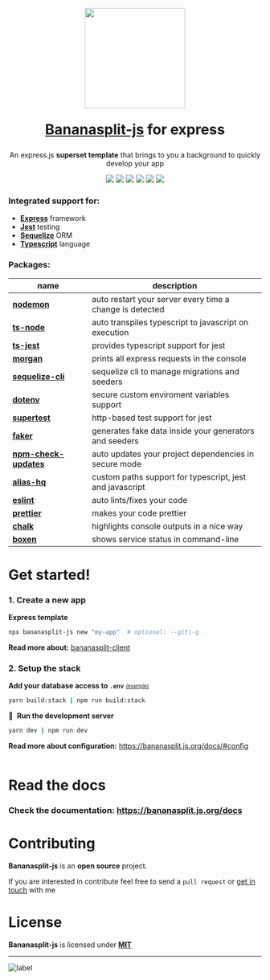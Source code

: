 <p align="center"><img src="https://bananasplit.js.org/assets/images/bananasplit-logo.png" width="200"></p>
<h1 style="margin:25px" align="center"><a href="https://bananasplit.js.org/">Bananasplit-js</a> for express</h1>
<p align="center">An express.js <b>superset template</b> that brings to you a background to quickly develop your app</p>

<p align="center">
    <img src="https://img.shields.io/badge/language-typescript-blue?logo=typescript">
    <img src="https://img.shields.io/badge/server-express-lightgray">
    <!-- <img src="https://img.shields.io/badge/graphql-apollo-blue?logo=graphql"> -->
    <img src="https://img.shields.io/badge/orm-sequelize-blue">
    <img src="https://img.shields.io/badge/test-jest-green?logo=jest">
    <img src="https://img.shields.io/badge/version-v2.0.0-orange">
    <img src="https://img.shields.io/badge/license-MIT-blue">
</p>

 <!-- * **[Apollo](https://www.apollographql.com/)** graphql -->
### Integrated support for:
 * **[Express](https://expressjs.com/)** framework
 * **[Jest](https://jestjs.io/)** testing
 * **[Sequelize](https://sequelize.org/)** ORM
 * **[Typescript](https://www.typescriptlang.org/)** language

### Packages:
| name |  description |
| ---- | ------------ |
| **[nodemon](https://www.npmjs.com/package/nodemon)** | auto restart your server every time a change is detected |
| **[ts-node](https://www.npmjs.com/package/ts-node)** | auto transpiles typescript to javascript on execution |
| **[ts-jest](https://www.npmjs.com/package/ts-jest)** | provides typescript support for jest |
| **[morgan](https://www.npmjs.com/package/morgan)** | prints all express requests in the console |
| **[sequelize-cli](https://www.npmjs.com/package/sequelize-cli)** | sequelize cli to manage migrations and seeders |
| **[dotenv](https://www.npmjs.com/package/dotenv)** | secure custom enviroment variables support |
| **[supertest](https://www.npmjs.com/package/supertest)** | http-based test support for jest |
| **[faker](https://www.npmjs.com/package/faker)** | generates fake data inside your generators and seeders |
| **[npm-check-updates](https://www.npmjs.com/package/npm-check-updates)** | auto updates your project dependencies in secure mode |
| **[alias-hq](https://www.npmjs.com/package/alias-hq)** | custom paths support for typescript, jest and javascript |
| **[eslint](https://www.npmjs.com/package/eslint)** | auto lints/fixes your code |
| **[prettier](https://www.npmjs.com/package/prettier)** | makes your code prettier |
| **[chalk](https://www.npmjs.com/package/chalk)** | highlights console outputs in a nice way |
| **[boxen](https://www.npmjs.com/package/chalk)** | shows service status in command-line |

# Get started!

### 1. Create a new app
**Express template**

```bash
npx bananasplit-js new "my-app"  # optional: --git|-g
```

<b>Read more about:</b> <a href="https://github.com/bananasplit-js/bananasplit-client" target="_blank">bananasplit-client</a>

<!-- **Express + Apollo template:**
```bash
npx bananasplit-js new "my-app" --apollo
``` -->

### 2. Setup the stack
**Add your database access to `.env`**
<sub><sup><a href="https://gist.github.com/diegoulloao/0bec57a988532e890146d57409076277#file-env" target="_blank"> (example)</a></sup></sub>

```bash
yarn build:stack | npm run build:stack
```

:rocket:&nbsp; **Run the development server**
```bash
yarn dev | npm run dev
```

**Read more about configuration:** https://bananasplit.js.org/docs/#config

<a href="http://gitpod.io/#https://github.com/bananasplit-js/bananasplit-js/tree/main/gitpod/template" target="_blank">
  <img src="https://gitpod.io/button/open-in-gitpod.svg" alt="">
</a>

# Read the docs

### Check the documentation: https://bananasplit.js.org/docs

# Contributing
**Bananasplit-js** is an **open source** project.

If you are interested in contribute feel free to send a `pull request` or [get in touch](https://diegoulloa.dev/contact) with me

# License
**Bananasplit-js** is licensed under **[MIT](https://github.com/bananasplit-js/bananasplit-js/blob/main/template/LICENSE)**

---
![label](https://img.shields.io/badge/2022-bananasplit--js-yellow?style=for-the-badge)

